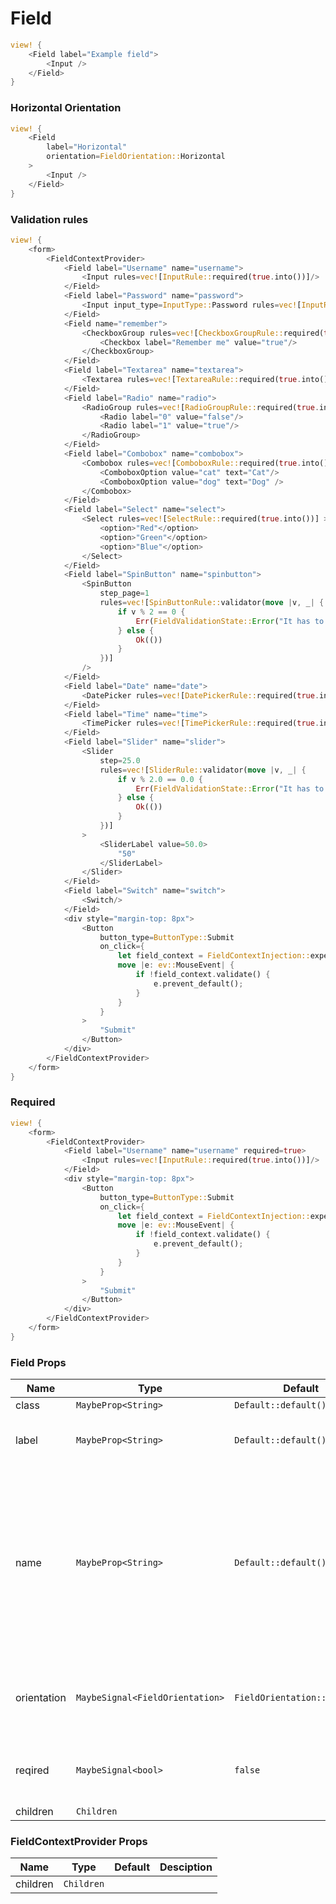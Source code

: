 # Field

```rust demo
view! {
    <Field label="Example field">
        <Input />
    </Field>
}
```

### Horizontal Orientation

```rust demo
view! {
    <Field
        label="Horizontal"
        orientation=FieldOrientation::Horizontal
    >
        <Input />
    </Field>
}
```

### Validation rules

```rust demo
view! {
    <form>
        <FieldContextProvider>
            <Field label="Username" name="username">
                <Input rules=vec![InputRule::required(true.into())]/>
            </Field>
            <Field label="Password" name="password">
                <Input input_type=InputType::Password rules=vec![InputRule::required(true.into())]/>
            </Field>
            <Field name="remember">
                <CheckboxGroup rules=vec![CheckboxGroupRule::required(true.into())] >
                    <Checkbox label="Remember me" value="true"/>
                </CheckboxGroup>
            </Field>
            <Field label="Textarea" name="textarea">
                <Textarea rules=vec![TextareaRule::required(true.into())]/>
            </Field>
            <Field label="Radio" name="radio">
                <RadioGroup rules=vec![RadioGroupRule::required(true.into())] >
                    <Radio label="0" value="false"/>
                    <Radio label="1" value="true"/>
                </RadioGroup>
            </Field>
            <Field label="Combobox" name="combobox">
                <Combobox rules=vec![ComboboxRule::required(true.into())] placeholder="Select an animal" clearable=true>
                    <ComboboxOption value="cat" text="Cat"/>
                    <ComboboxOption value="dog" text="Dog" />
                </Combobox>
            </Field>
            <Field label="Select" name="select">
                <Select rules=vec![SelectRule::required(true.into())] >
                    <option>"Red"</option>
                    <option>"Green"</option>
                    <option>"Blue"</option>
                </Select>
            </Field>
            <Field label="SpinButton" name="spinbutton">
                <SpinButton
                    step_page=1
                    rules=vec![SpinButtonRule::validator(move |v, _| {
                        if v % 2 == 0 {
                            Err(FieldValidationState::Error("It has to be odd!".to_string()))
                        } else {
                            Ok(())
                        }
                    })]
                />
            </Field>
            <Field label="Date" name="date">
                <DatePicker rules=vec![DatePickerRule::required(true.into())]/>
            </Field>
            <Field label="Time" name="time">
                <TimePicker rules=vec![TimePickerRule::required(true.into())]/>
            </Field>
            <Field label="Slider" name="slider">
                <Slider
                    step=25.0
                    rules=vec![SliderRule::validator(move |v, _| {
                        if v % 2.0 == 0.0 {
                            Err(FieldValidationState::Error("It has to be odd!".to_string()))
                        } else {
                            Ok(())
                        }
                    })]
                >
                    <SliderLabel value=50.0>
                        "50"
                    </SliderLabel>
                </Slider>
            </Field>
            <Field label="Switch" name="switch">
                <Switch/>
            </Field>
            <div style="margin-top: 8px">
                <Button
                    button_type=ButtonType::Submit
                    on_click={
                        let field_context = FieldContextInjection::expect_context();
                        move |e: ev::MouseEvent| {
                            if !field_context.validate() {
                                e.prevent_default();
                            }
                        }
                    }
                >
                    "Submit"
                </Button>
            </div>
        </FieldContextProvider>
    </form>
}
```

### Required

```rust demo
view! {
    <form>
        <FieldContextProvider>
            <Field label="Username" name="username" required=true>
                <Input rules=vec![InputRule::required(true.into())]/>
            </Field>
            <div style="margin-top: 8px">
                <Button
                    button_type=ButtonType::Submit
                    on_click={
                        let field_context = FieldContextInjection::expect_context();
                        move |e: ev::MouseEvent| {
                            if !field_context.validate() {
                                e.prevent_default();
                            }
                        }
                    }
                >
                    "Submit"
                </Button>
            </div>
        </FieldContextProvider>
    </form>
}
```

### Field Props

| Name | Type | Default | Desciption |
| --- | --- | --- | --- |
| class | `MaybeProp<String>` | `Default::default()` |  |
| label | `MaybeProp<String>` | `Default::default()` | The label associated with the field. |
| name | `MaybeProp<String>` | `Default::default()` | A string specifying a name for the input control. This name is submitted along with the control's value when the form data is submitted. |
| orientation | `MaybeSignal<FieldOrientation>` | `FieldOrientation::Vertical` | The orientation of the label relative to the field component. |
| reqired | `MaybeSignal<bool>` | `false` | If set to true this field will be marked as required. |
| children | `Children` |  |  |

### FieldContextProvider Props

| Name     | Type       | Default | Desciption |
| -------- | ---------- | ------- | ---------- |
| children | `Children` |         |            |
